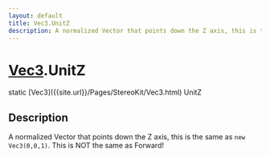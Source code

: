 ```yaml
---
layout: default
title: Vec3.UnitZ
description: A normalized Vector that points down the Z axis, this is the same as new Vec3(0,0,1). This is NOT the same as Forward!
---
```

# [Vec3]({{site.url}}/Pages/StereoKit/Vec3.html).UnitZ

<div class='signature' markdown='1'>
static [Vec3]({{site.url}}/Pages/StereoKit/Vec3.html) UnitZ
</div>

## Description
A normalized Vector that points down the Z axis, this is
the same as `new Vec3(0,0,1)`. This is NOT the same as Forward!

